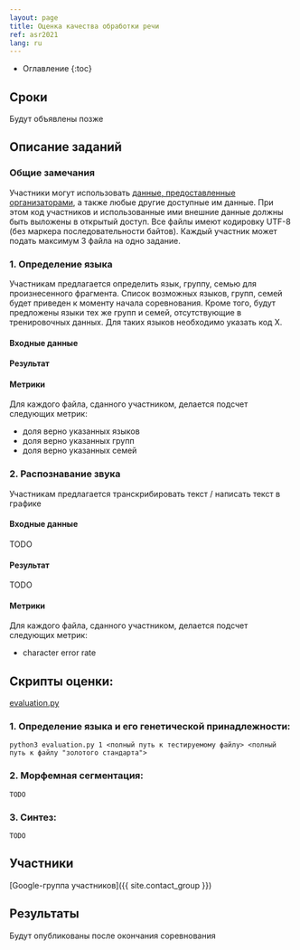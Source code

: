 ```yaml
---
layout: page
title: Оценка качества обработки речи
ref: asr2021
lang: ru
---
```


* Оглавление
{:toc}

## Сроки

Будут объявлены позже

## Описание заданий
### Общие замечания
Участники могут использовать [данные, предоставленные организаторами](../data/index_data_asr.html), а также любые другие доступные им данные. При этом код участников и использованные ими внешние данные должны быть выложены в открытый доступ.
Все файлы имеют кодировку UTF-8 (без маркера последовательности байтов).
Каждый участник может подать максимум 3 файла на одно задание.


### 1. Определение языка
Участникам предлагается определить язык, группу, семью для произнесенного фрагмента. Список возможных языков, групп, семей будет приведен к моменту начала соревнования. Кроме того, будут предложены языки тех же групп и семей, отсутствующие в тренировочных данных. Для таких языков необходимо указать код X.

#### Входные данные

#### Результат


#### Метрики
Для каждого файла, сданного участником, делается подсчет следующих метрик:
* доля верно указанных языков
* доля верно указанных групп
* доля верно указанных семей


### 2. Распознавание звука
Участникам предлагается транскрибировать текст / написать текст в графике
#### Входные данные
TODO

#### Результат
TODO

#### Метрики
Для каждого файла, сданного участником, делается подсчет следующих метрик:
* character error rate


## Скрипты оценки:
[evaluation.py](https://github.com/lowresource-lang-eval/asr_evaluation_scripts/blob/main/evaluate.py)
### 1. Определение языка и его генетической принадлежности: 


    python3 evaluation.py 1 <полный путь к тестируемому файлу> <полный путь к файлу "золотого стандарта">

### 2. Морфемная сегментация: 
	
	TODO

### 3. Синтез: 

	TODO

## Участники
[Google-группа участников]({{ site.contact_group }})

## Результаты
Будут опубликованы после окончания соревнования